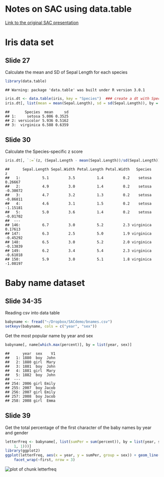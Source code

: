 # Notes on SAC using data.table

[Link to the original SAC presentation](https://docs.google.com/presentation/d/1iuXjJvX0XkNzR-zAJaljOIREPcVnVm6FvCwjH8bIMYg/edit?usp=sharing)

# Iris data set
## Slide 27

Calculate the mean and SD of Sepal Length for each species


```r
library(data.table)
```

```
## Warning: package 'data.table' was built under R version 3.0.1
```

```r
iris.dt <- data.table(iris, key = "Species")  ### create a dt with Species as key
iris.dt[, list(mean = mean(Sepal.Length), sd = sd(Sepal.Length)), by = Species]
```

```
##       Species  mean     sd
## 1:     setosa 5.006 0.3525
## 2: versicolor 5.936 0.5162
## 3:  virginica 6.588 0.6359
```


## Slide 30
Calculate the Species-specific z score


```r
iris.dt[, `:=`(z, (Sepal.Length - mean(Sepal.Length))/sd(Sepal.Length)), by = Species]
```

```
##      Sepal.Length Sepal.Width Petal.Length Petal.Width   Species        z
##   1:          5.1         3.5          1.4         0.2    setosa  0.26667
##   2:          4.9         3.0          1.4         0.2    setosa -0.30072
##   3:          4.7         3.2          1.3         0.2    setosa -0.86811
##   4:          4.6         3.1          1.5         0.2    setosa -1.15181
##   5:          5.0         3.6          1.4         0.2    setosa -0.01702
##  ---                                                                     
## 146:          6.7         3.0          5.2         2.3 virginica  0.17613
## 147:          6.3         2.5          5.0         1.9 virginica -0.45292
## 148:          6.5         3.0          5.2         2.0 virginica -0.13839
## 149:          6.2         3.4          5.4         2.3 virginica -0.61018
## 150:          5.9         3.0          5.1         1.8 virginica -1.08197
```


# Baby name dataset
## Slide 34-35

Reading csv into data table


```r
babyname <- fread("~/Dropbox/SACdemo/bnames.csv")
setkeyv(babyname, cols = c("year", "sex"))
```


Get the most popular name by year and sex


```r
babyname[, name[which.max(percent)], by = list(year, sex)]
```

```
##      year  sex    V1
##   1: 1880  boy  John
##   2: 1880 girl  Mary
##   3: 1881  boy  John
##   4: 1881 girl  Mary
##   5: 1882  boy  John
##  ---                
## 254: 2006 girl Emily
## 255: 2007  boy Jacob
## 256: 2007 girl Emily
## 257: 2008  boy Jacob
## 258: 2008 girl  Emma
```


## Slide 39

Get the total percentage of the first character of the baby names by year and gender


```r
letterFreq <- babyname[, list(sumPer = sum(percent)), by = list(year, sex, first = tolower(substr(name, 
    1, 1)))]
library(ggplot2)
ggplot(letterFreq, aes(x = year, y = sumPer, group = sex)) + geom_line(aes(color = sex)) + 
    facet_wrap(~first, nrow = 3)
```

![plot of chunk letterfreq](figure/letterfreq.png) 

